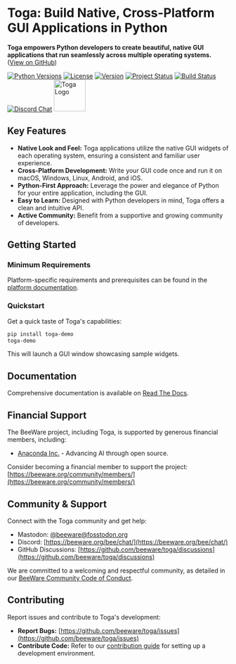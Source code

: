 # Toga: Build Native, Cross-Platform GUI Applications in Python

**Toga empowers Python developers to create beautiful, native GUI applications that run seamlessly across multiple operating systems.** ([View on GitHub](https://github.com/beeware/toga))

[![Python Versions](https://img.shields.io/pypi/pyversions/toga.svg)](https://pypi.python.org/pypi/toga)
[![License](https://img.shields.io/pypi/l/toga.svg)](https://github.com/beeware/toga/blob/main/LICENSE)
[![Version](https://img.shields.io/pypi/v/toga.svg)](https://pypi.python.org/pypi/toga)
[![Project Status](https://img.shields.io/pypi/status/toga.svg)](https://pypi.python.org/pypi/toga)
[![Build Status](https://github.com/beeware/toga/workflows/CI/badge.svg?branch=main)](https://github.com/beeware/toga/actions)
[![Discord Chat](https://img.shields.io/discord/836455665257021440?label=Discord%20Chat&logo=discord&style=plastic)](https://beeware.org/bee/chat/)
<img src="https://beeware.org/project/toga/toga.png" width="72px" alt="Toga Logo">

## Key Features

*   **Native Look and Feel:** Toga applications utilize the native GUI widgets of each operating system, ensuring a consistent and familiar user experience.
*   **Cross-Platform Development:** Write your GUI code once and run it on macOS, Windows, Linux, Android, and iOS.
*   **Python-First Approach:** Leverage the power and elegance of Python for your entire application, including the GUI.
*   **Easy to Learn:** Designed with Python developers in mind, Toga offers a clean and intuitive API.
*   **Active Community:** Benefit from a supportive and growing community of developers.

## Getting Started

### Minimum Requirements

Platform-specific requirements and prerequisites can be found in the [platform documentation](https://toga.readthedocs.io/en/latest/reference/platforms/).

### Quickstart

Get a quick taste of Toga's capabilities:

```bash
pip install toga-demo
toga-demo
```

This will launch a GUI window showcasing sample widgets.

## Documentation

Comprehensive documentation is available on [Read The Docs](https://toga.readthedocs.io).

## Financial Support

The BeeWare project, including Toga, is supported by generous financial members, including:

*   [Anaconda Inc.](https://anaconda.com/) - Advancing AI through open source.

Consider becoming a financial member to support the project: [https://beeware.org/community/members/](https://beeware.org/community/members/)

## Community & Support

Connect with the Toga community and get help:

*   Mastodon: [@beeware@fosstodon.org](https://fosstodon.org/@beeware)
*   Discord: [https://beeware.org/bee/chat/](https://beeware.org/bee/chat/)
*   GitHub Discussions: [https://github.com/beeware/toga/discussions](https://github.com/beeware/toga/discussions)

We are committed to a welcoming and respectful community, as detailed in our [BeeWare Community Code of Conduct](https://beeware.org/community/behavior/).

## Contributing

Report issues and contribute to Toga's development:

*   **Report Bugs:** [https://github.com/beeware/toga/issues](https://github.com/beeware/toga/issues)
*   **Contribute Code:** Refer to our [contribution guide](https://toga.readthedocs.io/en/latest/how-to/contribute/index.html) for setting up a development environment.